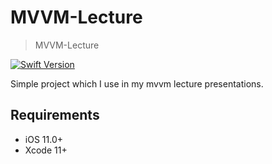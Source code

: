 # MVVM-Lecture
> MVVM-Lecture

[![Swift Version][swift-image]][swift-url]

Simple project which I use in my mvvm lecture presentations.

## Requirements

- iOS 11.0+
- Xcode 11+

[swift-image]:https://img.shields.io/badge/swift-5.0-orange.svg
[swift-url]: https://swift.org/
